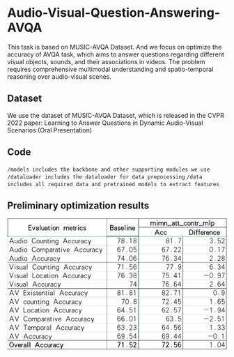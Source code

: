 # Audio-Visual-Question-Answering-AVQA
This task is based on MUSIC-AVQA Dataset. And we focus on optimize the accuracy of AVQA task, which aims to answer questions regarding different visual objects, sounds, and their associations in videos. The problem requires comprehensive multimodal understanding and spatio-temporal reasoning over audio-visual scenes.
## Dataset
We use the dataset of MUSIC-AVQA Dataset, which is released in the CVPR 2022 paper:
Learning to Answer Questions in Dynamic Audio-Visual Scenarios (Oral Presentation)
## Code
`/models includes the backbone and other supporting modules we use`
`/dataloader includes the dataloader for data prepocessing`
`/data includes all required data and pretrained models to extract features`
## Preliminary optimization results
![image](https://github.com/zailongchen/Audio-Visual-Question-Answering-AVQA/blob/main/image/results_1.png)

